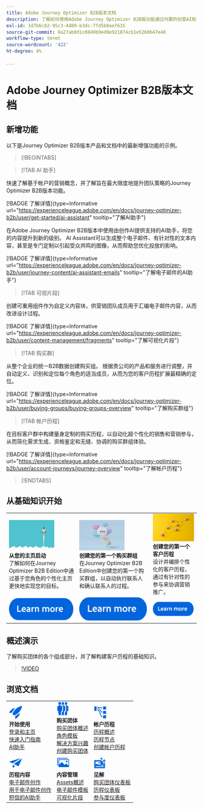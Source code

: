 ```yaml
---
title: Adobe Journey Optimizer B2B版本文档
description: 了解如何使用Adobe Journey Optimizer B2B版功能通过内置的创意AI和行业领先的自动化功能编排帐户和购买团体历程。
exl-id: 3d7b6c82-95c3-4d89-b3dc-7fd5b0aef615
source-git-commit: 8a27ab8d1c0849b9ed0e921874cb1e5260647e40
workflow-type: tm+mt
source-wordcount: '422'
ht-degree: 4%

---
```


# Adobe Journey Optimizer B2B版本文档

## 新增功能

以下是Journey Optimizer B2B版本产品和文档中的最新增强功能的示例。

<!-- For a comprehensive list of features, improvements, and fixes, check out the detailed < Release Notes >. Stay up-to-date with the latest changes in our documentation by visiting the , < documentation updates page >. -->

>[!BEGINTABS]

>[!TAB AI 助手]

快速了解基于帐户的营销概念，并了解旨在最大限度地提升团队策略的Journey Optimizer B2B版本功能。

[!BADGE 了解详情]{type=Informative url="https://experienceleague.adobe.com/en/docs/journey-optimizer-b2b/user/get-started/ai-assistant" tooltip="了解AI助手"}

在Adobe Journey Optimizer B2B版本中使用由创作AI提供支持的AI助手，将您的内容提升到新的级别。 AI Assistant可以生成整个电子邮件、有针对性的文本内容，甚至是专门定制以引起受众共鸣的图像，从而帮助您优化投放的影响。

[!BADGE 了解详情]{type=Informative url="https://experienceleague.adobe.com/en/docs/journey-optimizer-b2b/user/journey-content/ai-assistant-emails" tooltip="了解电子邮件的AI助手"}

>[!TAB 可视片段]

创建可重用组件作为自定义内容块，供营销团队成员用于汇编电子邮件内容，从而改进设计过程。

[!BADGE 了解详情]{type=Informative url="https://experienceleague.adobe.com/en/docs/journey-optimizer-b2b/user/content-management/fragments" tooltip="了解可视化片段"}

>[!TAB 购买群]

从整个企业的统一B2B数据创建购买组。 根据贵公司的产品和服务进行调整，并自动定义、识别和定位每个角色的适当成员，从而为您的客户历程扩展最精确的定位。

[!BADGE 了解详情]{type=Informative url="https://experienceleague.adobe.com/en/docs/journey-optimizer-b2b/user/buying-groups/buying-groups-overview" tooltip="了解购买群组"}

>[!TAB 帐户历程]

在目标客户群中构建量身定制的购买历程，以自动化超个性化的销售和营销参与，从而简化需求生成、资格鉴定和无缝、协调的购买群组体验。

[!BADGE 了解详情]{type=Informative url="https://experienceleague.adobe.com/en/docs/journey-optimizer-b2b/user/account-journeys/journey-overview" tooltip="了解帐户历程"}

>[!ENDTABS]

## 从基础知识开始

<table style="table-layout:fixed">
  <tr style="border: 0;">
    <td>
    <a href="home-page.md"><img width="120px" src="./assets/launch.png"></a>
    <div><strong>从您的主页启动</strong><br/>了解如何在Journey Optimizer B2B Edition中通过基于您角色的个性化主页更快地实现您的目标。</div>
    </td>
      <td>
    <a href="buying-groups/buying-groups-overview.md"><img width="120px" src="./assets/communication.png"></a>
    <div><strong>创建您的第一个购买群组</strong><br/>在Journey Optimizer B2B Edition中创建您的第一个购买群组，以自动执行联系人和确认联系人的过程。</div>
    </td>
    <td>
    <a href="journeys/journey-overview.md"><img width="120px" src="./assets/flow.png"></a>
    <div><strong>创建您的第一个客户历程</strong><br/>设计并编排个性化的客户历程，通过有针对性的参与来协调营销推广。 
    </div>
    </td>
  </tr>
  <tr style="border: 0;">
    <td align="center"><a href="home-page.md"><img src="../assets/learn-more.svg"></a></td>
    <td align="center"><a href="buying-groups/buying-groups-overview.md"><img src="../assets/learn-more.svg"></a></td>
    <td align="center"><a href="journeys/journey-overview.md"><img src="../assets/learn-more.svg"></a></td>
    </tr>
</table>

## 概述演示

了解购买团体的各个组成部分，并了解构建客户历程的基础知识。

>[!VIDEO](https://video.tv.adobe.com/v/3432054?quality=12)

## 浏览文档

<table style="table-layout:auto">
  <tr style="border: 0;">
    <td>
      <img src="../assets/do-not-localize/icon-quick-start.svg" width="35px"><br/>
      <strong>开始使用</strong><br/><a href="home-page.md">登录和主页</a><br/><a href="./start/get-started.md">快速入门指南</a> <br/><a href="./start/ai-assistant.md">AI助手</a>
    </td>
    <!--
    <td>
      <img src="../assets/do-not-localize/icon-configure.svg" width="35px"><br/>
      <strong>Configuration<br/>administration</strong><br/><a href="using/configuration/channel-surfaces.md">Channel surfaces</a> - <a href="using/configuration/about-data-sources-events-actions.md">Configure journeys</a>  - <a href="using/administration/permissions-overview.md">Access control</a> - <a href="using/administration/sandboxes.md">Sandboxes management</a>
    </td> -->
    <td>
      <img src="../assets/do-not-localize/icon_audience.svg" width="35px"><br/>
      <strong>购买团体</strong><br/><a href="./buying-groups/buying-groups-overview.md">购买团体概述</a><br/><a href="./buying-groups/buying-groups-role-templates.md">角色模板</a><br/><a href="./buying-groups/solution-interests.md">解决方案兴趣</a><br/><a href="./buying-groups/buying-groups-create.md">创建购买团体</a>
    </td>
    <td>
      <img src="../assets/do-not-localize/icon-paths.svg" width="35px"><br/>
      <strong>帐户历程</strong><br/><a href="./journeys/journey-overview.md">历程概述</a><br/><a href="./journeys/journey-nodes.md">历程节点</a><br/><a href="./journeys/journey-overview.md#create-an-account-journey">创建帐户历程</a>
    </td>
  </tr>
  <tr style="border: 0;">
    <td>
      <img src="../assets/do-not-localize/icon-campaign.svg" width="35px"><br/>
      <strong>历程内容</strong><br/><a href="./content/email-authoring.md">电子邮件创作</a><br/><a href="./content/ai-assistant-emails.md">用于电子邮件创作</a><br/><a href="./content/sms-authoring.md">短信的AI助手</a>
    </td>
        <td>
      <img src="../assets/do-not-localize/icon_assets.svg" width="35px"><br/>
      <strong>内容管理</strong><br/><a href="./content/assets-overview.md">Assets概述</a><br/><a href="./content/email-templates.md">电子邮件模板</a><br/><a href="./content/fragments.md">可视化片段</a>
    </td>
    <td>
      <img src="../assets/do-not-localize/icon-offer.svg" width="35px"><br/>
      <strong>见解</strong><br/><a href="./dashboards/buying-groups-dashboard.md">购买团体仪表板</a><br/><a href="./dashboards/journeys-dashboard.md">历程仪表板</a><br/><a href="./dashboards/engagement-dashboard.md">参与度仪表板</a>
    </td>

</tr>
</table>

<!-- 

## Additional resources

<table style="table-layout:fixed"><tr style="border: 0;">
<td><strong>Adobe Journey Optimizer</strong><br/>
<a href="https://experienceleague.adobe.com/docs/journey-optimizer-learn/tutorials/overview.html" target="_blank">Tutorials</a> - <a href="https://helpx.adobe.com/legal/product-descriptions/adobe-journey-optimizer.html" target="_blank">Product description</a> - <a href="https://www.adobe.com/content/dam/cc/en/security/pdfs/AJO_SecurityOverview.pdf" target="_blank">Security overview (PDF)</a> - <a href="https://developer.adobe.com/journey-optimizer-apis/" target="_blank">APIs reference</a> - <a href="https://experienceleague.adobe.com/tools/ajo-schemas/schema-dictionary.html" target="_blank">Journey Optimizer Schema Dictionary</a>

</td>
<td><strong>Adobe Experience Platform</strong><br/>
<a href="https://experienceleague.adobe.com/docs/experience-platform/landing/home.html" target="_blank">Documentation</a> - <a href="https://www.adobe.com/experience-platform/documentation-and-developer-resources.html" target="_blank">Developers resources</a>
</td>
</tr></table> -->
